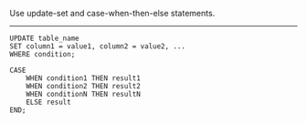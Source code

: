 Use update-set and case-when-then-else statements.

---
```
UPDATE table_name
SET column1 = value1, column2 = value2, ...
WHERE condition;
```

```
CASE
    WHEN condition1 THEN result1
    WHEN condition2 THEN result2
    WHEN conditionN THEN resultN
    ELSE result
END;
```
